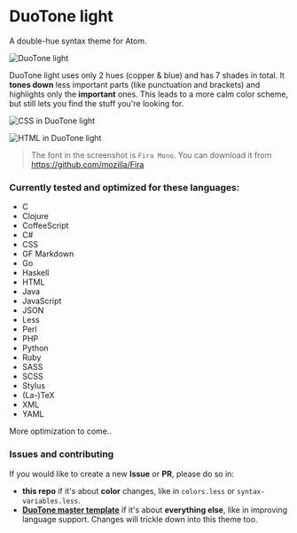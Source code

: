 # DuoTone light

A double-hue syntax theme for Atom.

![DuoTone light](https://cloud.githubusercontent.com/assets/378023/7219573/744b074e-e6e1-11e4-9112-623c60f08c79.png)

DuoTone light uses only 2 hues (copper & blue) and has 7 shades in total. It __tones down__ less important parts (like punctuation and brackets) and highlights only the __important__ ones. This leads to a more calm color scheme, but still lets you find the stuff you're looking for.

![CSS in DuoTone light](https://cloud.githubusercontent.com/assets/378023/7219568/5caa00cc-e6e1-11e4-894c-1722a0f742df.png)

![HTML in DuoTone light](https://cloud.githubusercontent.com/assets/378023/7219570/5cb14b2a-e6e1-11e4-9056-0280c9412e88.png)

> The font in the screenshot is `Fira Mono`. You can download it from https://github.com/mozilla/Fira


### Currently tested and optimized for these languages:

- C
- Clojure
- CoffeeScript
- C#
- CSS
- GF Markdown
- Go
- Haskell
- HTML
- Java
- JavaScript
- JSON
- Less
- Perl
- PHP
- Python
- Ruby
- SASS
- SCSS
- Stylus
- (La-)TeX
- XML
- YAML

More optimization to come..

### Issues and contributing

If you would like to create a new __Issue__ or __PR__, please do so in:

- __this repo__ if it's about __color__ changes, like in `colors.less` or `syntax-variables.less`.
- __[DuoTone master template](https://github.com/simurai/duotone-syntax)__ if it's about __everything else__, like in improving language support. Changes will trickle down into this theme too.
